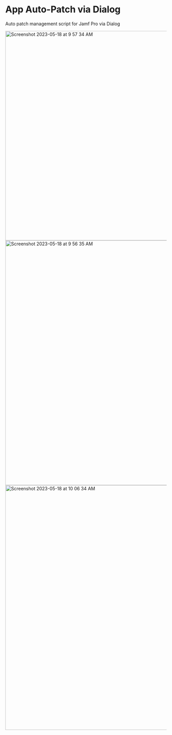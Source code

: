 # App Auto-Patch via Dialog
Auto patch management script for Jamf Pro via Dialog


<img width="652" alt="Screenshot 2023-05-18 at 9 57 34 AM" src="https://github.com/robjschroeder/App-Auto-Patch/assets/23343243/dc32b13e-cf86-4ed7-a98c-5a33bb84dd7f">

<img width="762" alt="Screenshot 2023-05-18 at 9 56 35 AM" src="https://github.com/robjschroeder/App-Auto-Patch/assets/23343243/aa7cb284-ecbb-47fe-bff6-9214d5e562c4">

<img width="762" alt="Screenshot 2023-05-18 at 10 06 34 AM" src="https://github.com/robjschroeder/App-Auto-Patch/assets/23343243/847d4e9c-114a-4b5e-baab-b4d57db2987c">
